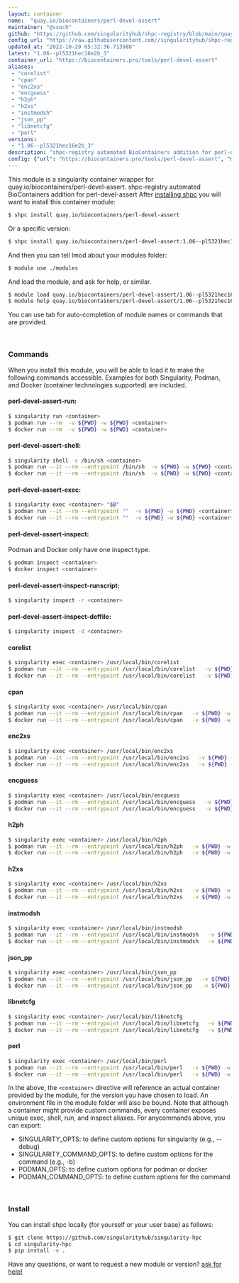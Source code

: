 ```yaml
---
layout: container
name:  "quay.io/biocontainers/perl-devel-assert"
maintainer: "@vsoch"
github: "https://github.com/singularityhub/shpc-registry/blob/main/quay.io/biocontainers/perl-devel-assert/container.yaml"
config_url: "https://raw.githubusercontent.com//singularityhub/shpc-registry/main/quay.io/biocontainers/perl-devel-assert/container.yaml"
updated_at: "2022-10-29 05:32:36.713988"
latest: "1.06--pl5321hec16e2b_3"
container_url: "https://biocontainers.pro/tools/perl-devel-assert"
aliases:
 - "corelist"
 - "cpan"
 - "enc2xs"
 - "encguess"
 - "h2ph"
 - "h2xs"
 - "instmodsh"
 - "json_pp"
 - "libnetcfg"
 - "perl"
versions:
 - "1.06--pl5321hec16e2b_3"
description: "shpc-registry automated BioContainers addition for perl-devel-assert"
config: {"url": "https://biocontainers.pro/tools/perl-devel-assert", "maintainer": "@vsoch", "description": "shpc-registry automated BioContainers addition for perl-devel-assert", "latest": {"1.06--pl5321hec16e2b_3": "sha256:4acf686bfbf3b1445d887cc26748c02a1c7c5733274cf60045b0c875dacc8d32"}, "tags": {"1.06--pl5321hec16e2b_3": "sha256:4acf686bfbf3b1445d887cc26748c02a1c7c5733274cf60045b0c875dacc8d32"}, "docker": "quay.io/biocontainers/perl-devel-assert", "aliases": {"corelist": "/usr/local/bin/corelist", "cpan": "/usr/local/bin/cpan", "enc2xs": "/usr/local/bin/enc2xs", "encguess": "/usr/local/bin/encguess", "h2ph": "/usr/local/bin/h2ph", "h2xs": "/usr/local/bin/h2xs", "instmodsh": "/usr/local/bin/instmodsh", "json_pp": "/usr/local/bin/json_pp", "libnetcfg": "/usr/local/bin/libnetcfg", "perl": "/usr/local/bin/perl"}}
---
```


This module is a singularity container wrapper for quay.io/biocontainers/perl-devel-assert.
shpc-registry automated BioContainers addition for perl-devel-assert
After [installing shpc](#install) you will want to install this container module:


```bash
$ shpc install quay.io/biocontainers/perl-devel-assert
```

Or a specific version:

```bash
$ shpc install quay.io/biocontainers/perl-devel-assert:1.06--pl5321hec16e2b_3
```

And then you can tell lmod about your modules folder:

```bash
$ module use ./modules
```

And load the module, and ask for help, or similar.

```bash
$ module load quay.io/biocontainers/perl-devel-assert/1.06--pl5321hec16e2b_3
$ module help quay.io/biocontainers/perl-devel-assert/1.06--pl5321hec16e2b_3
```

You can use tab for auto-completion of module names or commands that are provided.

<br>

### Commands

When you install this module, you will be able to load it to make the following commands accessible.
Examples for both Singularity, Podman, and Docker (container technologies supported) are included.

#### perl-devel-assert-run:

```bash
$ singularity run <container>
$ podman run --rm  -v ${PWD} -w ${PWD} <container>
$ docker run --rm  -v ${PWD} -w ${PWD} <container>
```

#### perl-devel-assert-shell:

```bash
$ singularity shell -s /bin/sh <container>
$ podman run --it --rm --entrypoint /bin/sh  -v ${PWD} -w ${PWD} <container>
$ docker run --it --rm --entrypoint /bin/sh  -v ${PWD} -w ${PWD} <container>
```

#### perl-devel-assert-exec:

```bash
$ singularity exec <container> "$@"
$ podman run --it --rm --entrypoint ""  -v ${PWD} -w ${PWD} <container> "$@"
$ docker run --it --rm --entrypoint ""  -v ${PWD} -w ${PWD} <container> "$@"
```

#### perl-devel-assert-inspect:

Podman and Docker only have one inspect type.

```bash
$ podman inspect <container>
$ docker inspect <container>
```

#### perl-devel-assert-inspect-runscript:

```bash
$ singularity inspect -r <container>
```

#### perl-devel-assert-inspect-deffile:

```bash
$ singularity inspect -d <container>
```


#### corelist

```bash
$ singularity exec <container> /usr/local/bin/corelist
$ podman run --it --rm --entrypoint /usr/local/bin/corelist   -v ${PWD} -w ${PWD} <container> -c " $@"
$ docker run --it --rm --entrypoint /usr/local/bin/corelist   -v ${PWD} -w ${PWD} <container> -c " $@"
```


#### cpan

```bash
$ singularity exec <container> /usr/local/bin/cpan
$ podman run --it --rm --entrypoint /usr/local/bin/cpan   -v ${PWD} -w ${PWD} <container> -c " $@"
$ docker run --it --rm --entrypoint /usr/local/bin/cpan   -v ${PWD} -w ${PWD} <container> -c " $@"
```


#### enc2xs

```bash
$ singularity exec <container> /usr/local/bin/enc2xs
$ podman run --it --rm --entrypoint /usr/local/bin/enc2xs   -v ${PWD} -w ${PWD} <container> -c " $@"
$ docker run --it --rm --entrypoint /usr/local/bin/enc2xs   -v ${PWD} -w ${PWD} <container> -c " $@"
```


#### encguess

```bash
$ singularity exec <container> /usr/local/bin/encguess
$ podman run --it --rm --entrypoint /usr/local/bin/encguess   -v ${PWD} -w ${PWD} <container> -c " $@"
$ docker run --it --rm --entrypoint /usr/local/bin/encguess   -v ${PWD} -w ${PWD} <container> -c " $@"
```


#### h2ph

```bash
$ singularity exec <container> /usr/local/bin/h2ph
$ podman run --it --rm --entrypoint /usr/local/bin/h2ph   -v ${PWD} -w ${PWD} <container> -c " $@"
$ docker run --it --rm --entrypoint /usr/local/bin/h2ph   -v ${PWD} -w ${PWD} <container> -c " $@"
```


#### h2xs

```bash
$ singularity exec <container> /usr/local/bin/h2xs
$ podman run --it --rm --entrypoint /usr/local/bin/h2xs   -v ${PWD} -w ${PWD} <container> -c " $@"
$ docker run --it --rm --entrypoint /usr/local/bin/h2xs   -v ${PWD} -w ${PWD} <container> -c " $@"
```


#### instmodsh

```bash
$ singularity exec <container> /usr/local/bin/instmodsh
$ podman run --it --rm --entrypoint /usr/local/bin/instmodsh   -v ${PWD} -w ${PWD} <container> -c " $@"
$ docker run --it --rm --entrypoint /usr/local/bin/instmodsh   -v ${PWD} -w ${PWD} <container> -c " $@"
```


#### json_pp

```bash
$ singularity exec <container> /usr/local/bin/json_pp
$ podman run --it --rm --entrypoint /usr/local/bin/json_pp   -v ${PWD} -w ${PWD} <container> -c " $@"
$ docker run --it --rm --entrypoint /usr/local/bin/json_pp   -v ${PWD} -w ${PWD} <container> -c " $@"
```


#### libnetcfg

```bash
$ singularity exec <container> /usr/local/bin/libnetcfg
$ podman run --it --rm --entrypoint /usr/local/bin/libnetcfg   -v ${PWD} -w ${PWD} <container> -c " $@"
$ docker run --it --rm --entrypoint /usr/local/bin/libnetcfg   -v ${PWD} -w ${PWD} <container> -c " $@"
```


#### perl

```bash
$ singularity exec <container> /usr/local/bin/perl
$ podman run --it --rm --entrypoint /usr/local/bin/perl   -v ${PWD} -w ${PWD} <container> -c " $@"
$ docker run --it --rm --entrypoint /usr/local/bin/perl   -v ${PWD} -w ${PWD} <container> -c " $@"
```



In the above, the `<container>` directive will reference an actual container provided
by the module, for the version you have chosen to load. An environment file in the
module folder will also be bound. Note that although a container
might provide custom commands, every container exposes unique exec, shell, run, and
inspect aliases. For anycommands above, you can export:

 - SINGULARITY_OPTS: to define custom options for singularity (e.g., --debug)
 - SINGULARITY_COMMAND_OPTS: to define custom options for the command (e.g., -b)
 - PODMAN_OPTS: to define custom options for podman or docker
 - PODMAN_COMMAND_OPTS: to define custom options for the command

<br>

### Install

You can install shpc locally (for yourself or your user base) as follows:

```bash
$ git clone https://github.com/singularityhub/singularity-hpc
$ cd singularity-hpc
$ pip install -e .
```

Have any questions, or want to request a new module or version? [ask for help!](https://github.com/singularityhub/singularity-hpc/issues)